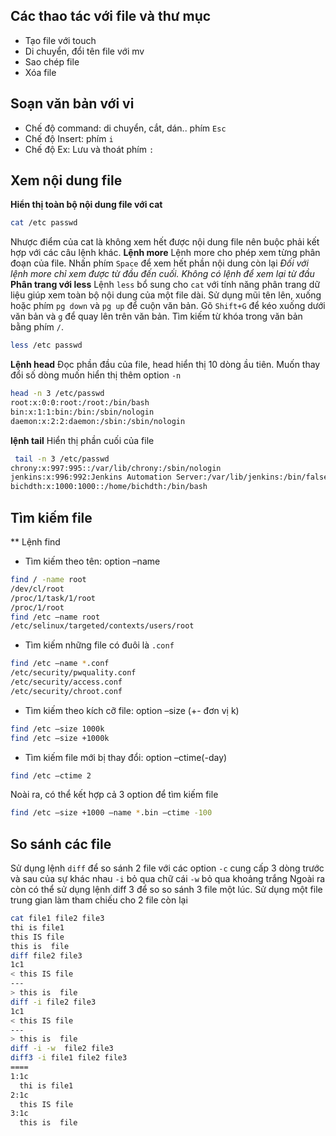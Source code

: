 ## Các thao tác với file và thư mục
* Tạo file với touch
* Di chuyển, đổi tên file với mv
* Sao chép file
* Xóa file
## Soạn văn bản với vi
- Chế độ command: di chuyển, cắt, dán.. phím `Esc`
- Chế độ Insert: phím `i`
- Chế độ Ex: Lưu và thoát phím `:`
## Xem nội dung file
**Hiển thị toàn bộ nội dung file với cat**
```sh
cat /etc passwd
```
Nhược điểm của cat là không xem hết được nội dung file nên buộc phải kết hợp với các câu lệnh khác.
**Lệnh more**
Lệnh more cho phép xem từng phân đoạn của file. Nhấn phím `Space` để xem hết phần nội dung còn lại
*Đối với lệnh more chỉ xem được từ đầu đến cuối. Không có lệnh để xem lại từ đầu*
**Phân trang với less**
Lệnh `less` bổ sung cho `cat` với tính năng phân trang dữ liệu giúp xem toàn bộ nội dung của một file dài. Sử dụng mũi tên lên, xuống hoặc phím `pg down` và `pg up` để cuộn văn bản. Gõ `Shift+G` để kéo xuống dưới văn bản và `g` để quay lên trên văn bản. Tìm kiếm từ khóa trong văn bản bằng phím `/`.
```sh
less /etc passwd
```
**Lệnh head**
Đọc phần đầu của file, head hiển thị 10 dòng ầu tiên. Muốn thay đổi số dòng muốn hiển thị thêm option `-n`
```sh
head -n 3 /etc/passwd
root:x:0:0:root:/root:/bin/bash
bin:x:1:1:bin:/bin:/sbin/nologin
daemon:x:2:2:daemon:/sbin:/sbin/nologin
```
**lệnh tail**
Hiển thị phần cuối của file
```sh
 tail -n 3 /etc/passwd
chrony:x:997:995::/var/lib/chrony:/sbin/nologin
jenkins:x:996:992:Jenkins Automation Server:/var/lib/jenkins:/bin/false
bichdth:x:1000:1000::/home/bichdth:/bin/bash
```
## Tìm kiếm file
** Lệnh find
- Tìm kiếm theo tên: option –name
```sh
find / -name root
/dev/cl/root
/proc/1/task/1/root
/proc/1/root
find /etc –name root
/etc/selinux/targeted/contexts/users/root

```
- Tìm kiếm những file có đuôi là `.conf`
```sh
find /etc –name *.conf
/etc/security/pwquality.conf
/etc/security/access.conf
/etc/security/chroot.conf
```
- Tìm kiếm theo kích cỡ file: option –size (+- đơn vị k)
```sh
find /etc –size 1000k
find /etc –size +1000k
```
- Tìm kiếm file mới bị thay đổi: option –ctime(-day)
```sh
find /etc –ctime 2
```
Noài ra, có thể kết hợp cả 3 option để tìm kiếm file
```sh
find /etc –size +1000 –name *.bin –ctime -100
```
## So sánh các file
Sử dụng lệnh `diff` để so sánh 2 file với các option
`-c` cung cấp 3 dòng trước và sau của sự khác nhau
`-i` bỏ qua chữ cái
`-w` bỏ qua khoảng trắng
Ngoài ra còn có thể sử dụng lệnh diff 3 để so so sánh 3 file một lúc. Sử dụng một file trung gian làm tham chiếu cho 2 file còn lại
```sh
cat file1 file2 file3
thi is file1
this IS file
this is  file
diff file2 file3
1c1
< this IS file
---
> this is  file
diff -i file2 file3
1c1
< this IS file
---
> this is  file
diff -i -w  file2 file3
diff3 -i file1 file2 file3
====
1:1c
  thi is file1
2:1c
  this IS file
3:1c
  this is  file
```
